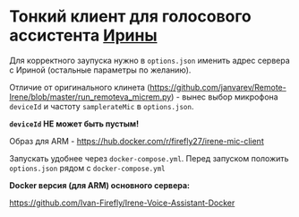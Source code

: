# Тонкий клиент для голосового ассистента [Ирины](https://github.com/janvarev/Irene-Voice-Assistant)

Для корректного заупуска нужно в `options.json` именить адрес сервера с Ириной (остальные параметры по желанию).

Отличие от оригинального клинета (https://github.com/janvarev/Remote-Irene/blob/master/run_remoteva_micrem.py) - вынес выбор микрофона `deviceId` и частоту `samplerateMic` в `options.json`.

**`deviceId` НЕ может быть пустым!**

Образ для ARM - https://hub.docker.com/r/firefly27/irene-mic-client

Запускать удобнее через `docker-compose.yml`. Перед запуском положить `options.json` рядом с `docker-compose.yml`


**Docker версия (для ARM) основного сервера:**

https://github.com/Ivan-Firefly/Irene-Voice-Assistant-Docker
